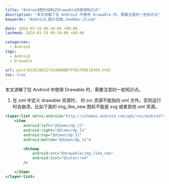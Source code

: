 ```yaml
---
title: "Android图形绘制之Drawable的使用知识点"
description: "本文讲解了在 Android 中使用 Drawable 时，需要注意的一些知识点"
keywords: "Android,图片加载,SeekBar,Glide"

date: 2024-03-19 09:34:00 +08:00
lastmod: 2024-03-19 09:34:00 +08:00

categories:
  - Android
tags:
  - Android
  - Drawable

url: post/012E20D2274C400AB87FFACFD9E18309.html
toc: true
---
```


本文讲解了在 Android 中使用 Drawable 时，需要注意的一些知识点。

<!--More-->

1. 在 xml 中定义 drawable 资源时，<bitmap> 的 src 资源不能指向 xml 文件。否则运行时会崩溃。比如下面的 img_like_new 图标不能是 svg 或者其他 xml 资源。

```xml
<layer-list xmlns:android="http://schemas.android.com/apk/res/android">
    <item
        android:left="@dimen/dp_11"
        android:right="@dimen/dp_11"
        android:top="@dimen/dp_11"
        android:bottom="@dimen/dp_11">

        <bitmap 
            android:src="@drawable/img_like_new"
            android:tint="@color/red"
        />

    </item>
</layer-list>
```